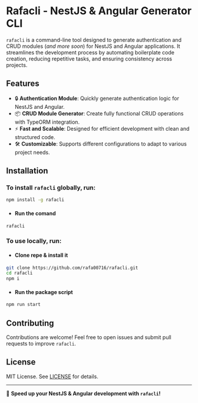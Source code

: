 # Rafacli - NestJS & Angular Generator CLI

`rafacli` is a command-line tool designed to generate authentication and CRUD modules (*and more soon*) for NestJS and Angular applications. It streamlines the development process by automating boilerplate code creation, reducing repetitive tasks, and ensuring consistency across projects.

## Features

- 🔒 **Authentication Module**: Quickly generate authentication logic for NestJS and Angular.
- 📦 **CRUD Module Generator**: Create fully functional CRUD operations with TypeORM integration.
- ⚡ **Fast and Scalable**: Designed for efficient development with clean and structured code.
- 🛠️ **Customizable**: Supports different configurations to adapt to various project needs.

## Installation

### To install `rafacli` globally, run:

```sh
npm install -g rafacli
```

- #### Run the comand
```sh
rafacli
```

### To use locally, run:

- #### Clone repe & install it
```sh
git clone https://github.com/rafa00716/rafacli.git
cd rafacli
npm i
```
- #### Run the package script

```sh
npm run start
```


## Contributing

Contributions are welcome! Feel free to open issues and submit pull requests to improve `rafacli`.

## License

MIT License. See [LICENSE](LICENSE) for details.

---

🚀 **Speed up your NestJS & Angular development with `rafacli`!**

